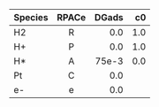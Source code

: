 | Species | RPACe | DGads |  c0 |
|---------|:-----:|------:|----:|
| H2      |   R   |   0.0 | 1.0 |
| H+      |   P   |   0.0 | 1.0 |
| H*      |   A   | 75e-3 | 0.0 |
| Pt      |   C   |   0.0 |     |
| e-      |   e   |   0.0 |     |

